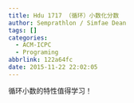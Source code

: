 ```yaml
---
title: Hdu 1717 （循环）小数化分数
author: Semprathlon / Simfae Dean
tags: []
categories:
  - ACM-ICPC
  - Programing
abbrlink: 122a64fc
date: 2015-11-22 22:02:05
---
```

循环小数的特性值得学习！